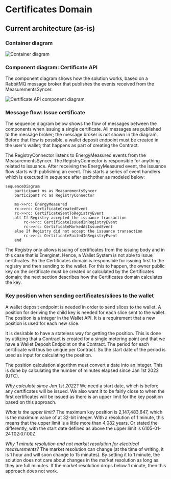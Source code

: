# Certificates Domain

## Current architecture (as-is)

### Container diagram

![Container diagram](https://energinet-datahub.github.io/energy-origin/doc/diagrams/c4-model/views/CertificateContainers.png)

### Component diagram: Certificate API

The component diagram shows how the solution works, based on a RabbitMQ message broker that publishes the events received from the MeasurementsSyncer.

![Certificate API component diagram](https://energinet-datahub.github.io/energy-origin/doc/diagrams/c4-model/views/CertificateApiComponents.png)

### Message flow: Issue certificate
The sequence diagram below shows the flow of messages between the components when issuing a single certificate. All messages are published to the message broker; the message broker is not shown in the diagram. Before that flow is possible, a wallet deposit endpoint must be created in the user's wallet; that happens as part of creating the Contract.

The RegistryConnector listens to EnergyMeasured events from the MeasurementsSyncer. The RegistryConnector is responsible for anything related to issuance. After receiving the EnergyMeasured event, the issuance flow starts with publishing an event. This starts a series of event handlers which is executed in sequence after eachother as modeled below:

```mermaid
sequenceDiagram
    participant ms as MeasurementsSyncer
    participant rc as RegistryConnector

    ms->>rc: EnergyMeasured
    rc->>rc: CertificateCreatedEvent
    rc->>rc: CertificateSentToRegistryEvent
    alt If Registry accepted the issuance transaction
        rc->>rc: CertificateIssuedInRegistryEvent
        rc->>rc: CertificateMarkedAsIssuedEvent
    else If Registry did not accept the issuance transaction
        rc->>rc: CertificateFailedInRegistryEvent
    end

```

The Registry only allows issuing of certificates from the issuing body and in this case that is Energinet. Hence, a Wallet System is not able to issue certificates. So the Certificates domain is responsible for issuing first to the registry and then sending to the wallet. For this to happen, the owner public key on the certificate must be created or calculated by the Certificates domain; the next section describes how the Certificates domain calculates the key.

### Key position when sending certificates/slices to the wallet

A wallet deposit endpoint is needed in order to send slices to the wallet. A position for deriving the child key is needed for each slice sent to the wallet. The position is a integer in the Wallet API. It is a requirement that a new position is used for each new slice.

It is desirable to have a stateless way for getting the position. This is done by utilizing that a Contract is created for a single metering point and that we have a Wallet Deposit Endpoint on the Contract. The period for each certificate will thus be unique per Contract. So the start date of the period is used as input for calculating the position.

The position calculation algorithm must convert a date into an integer. This is done by calculating the number of minutes elapsed since Jan 1st 2022 (UTC).

_Why calculate since Jan 1st 2022?_ We need a start date, which is before any certificates will be issued. We also want it to be fairly close to when the first certificates will be issued as there is an upper limit for the key position based on this approach.

_What is the upper limit?_ The maximum key position is 2,147,483,647, which is the maximum value of at 32-bit integer. With a resolution of 1 minute, this means that the upper limit is a little more than 4,082 years. Or stated the differently, with the start date defined as above the upper limit is 6105-01-24T02:07:00Z.

_Why 1 minute resolution and not market resolution for electrical measurements?_ The market resolution can change (at the time of writing, it is 1 hour and will soon change to 15 minutes). By setting it to 1 minute, the solution does not care about changes in the market resolution as long as they are full minutes. If the market resolution drops below 1 minute, then this approach does not work.
